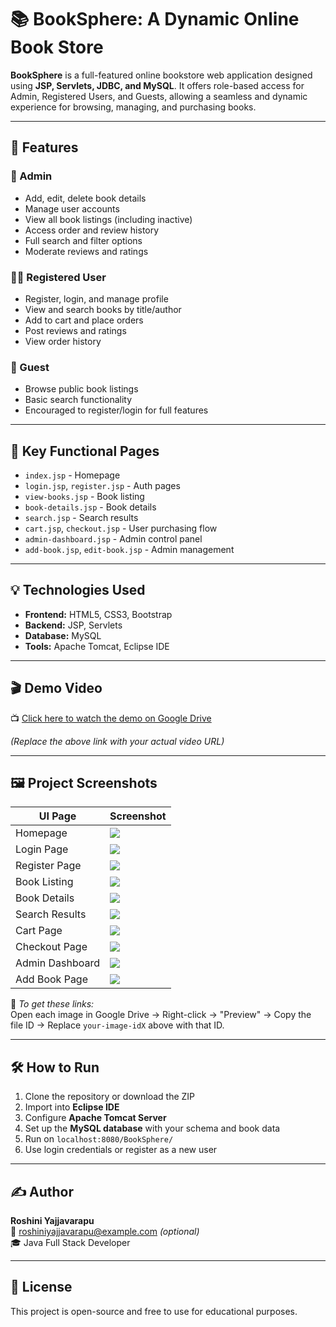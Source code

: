 # 📚 BookSphere: A Dynamic Online Book Store

**BookSphere** is a full-featured online bookstore web application designed using **JSP, Servlets, JDBC, and MySQL**. It offers role-based access for Admin, Registered Users, and Guests, allowing a seamless and dynamic experience for browsing, managing, and purchasing books.

---

## 🚀 Features

### 👤 Admin
- Add, edit, delete book details
- Manage user accounts
- View all book listings (including inactive)
- Access order and review history
- Full search and filter options
- Moderate reviews and ratings

### 🧑‍💼 Registered User
- Register, login, and manage profile
- View and search books by title/author
- Add to cart and place orders
- Post reviews and ratings
- View order history

### 👀 Guest
- Browse public book listings
- Basic search functionality
- Encouraged to register/login for full features

---

## 🔎 Key Functional Pages

- `index.jsp` - Homepage  
- `login.jsp`, `register.jsp` - Auth pages  
- `view-books.jsp` - Book listing  
- `book-details.jsp` - Book details  
- `search.jsp` - Search results  
- `cart.jsp`, `checkout.jsp` - User purchasing flow  
- `admin-dashboard.jsp` - Admin control panel  
- `add-book.jsp`, `edit-book.jsp` - Admin management  

---

## 💡 Technologies Used

- **Frontend:** HTML5, CSS3, Bootstrap  
- **Backend:** JSP, Servlets  
- **Database:** MySQL  
- **Tools:** Apache Tomcat, Eclipse IDE  

---

## 🎬 Demo Video

📺 [Click here to watch the demo on Google Drive](https://drive.google.com/file/d/1fmdu7G9BNVQw2Uj-540KXVnSCBWQoeJO/view?usp=sharing)

_(Replace the above link with your actual video URL)_

---

## 🖼️ Project Screenshots

| UI Page | Screenshot |
|--------|-------------|
| Homepage | ![](https://drive.google.com/uc?id=your-image-id1) |
| Login Page | ![](https://drive.google.com/uc?id=your-image-id2) |
| Register Page | ![](https://drive.google.com/uc?id=your-image-id3) |
| Book Listing | ![](https://drive.google.com/uc?id=your-image-id4) |
| Book Details | ![](https://drive.google.com/uc?id=your-image-id5) |
| Search Results | ![](https://drive.google.com/uc?id=your-image-id6) |
| Cart Page | ![](https://drive.google.com/uc?id=your-image-id7) |
| Checkout Page | ![](https://drive.google.com/uc?id=your-image-id8) |
| Admin Dashboard | ![](https://drive.google.com/uc?id=your-image-id9) |
| Add Book Page | ![](https://drive.google.com/uc?id=your-image-id10) |

📁 *To get these links:*  
Open each image in Google Drive → Right-click → "Preview" → Copy the file ID → Replace `your-image-idX` above with that ID.

---

## 🛠️ How to Run

1. Clone the repository or download the ZIP
2. Import into **Eclipse IDE**
3. Configure **Apache Tomcat Server**
4. Set up the **MySQL database** with your schema and book data
5. Run on `localhost:8080/BookSphere/`
6. Use login credentials or register as a new user

---

## ✍️ Author

**Roshini Yajjavarapu**  
📧 roshiniyajjavarapu@example.com *(optional)*  
🎓 Java Full Stack Developer  

---

## 📜 License

This project is open-source and free to use for educational purposes.

